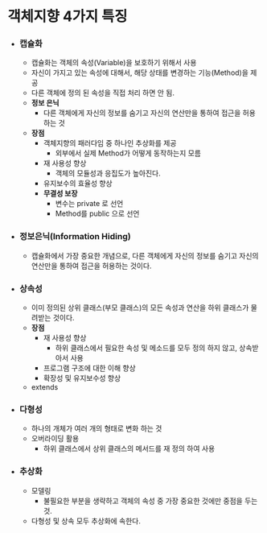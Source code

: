 # 객체지향 4가지 특징
- ### 캡슐화
    - 캡슐화는 객체의 속성(Variable)을 보호하기 위해서 사용
    - 자신이 가지고 있는 속성에 대해서, 해당 상태를 변경하는 기능(Method)을 제공
    - 다른 객체에 정의 된 속성을 직접 처리 하면 안 됨.
    - **정보 은닉**
        - 다른 객체에게 자신의 정보를 숨기고 자신의 연산만을 통하여 접근을 허용하는 것
    - **장점**
        - 객체지향의 패러다임 중 하나인 추상화를 제공
            - 외부에서 실제 Method가 어떻게 동작하는지 모름
        - 재 사용성 향상
            - 객체의 모듈성과 응집도가 높아진다.
        - 유지보수의 효율성 향상
        - **무결성 보장**
            - 변수는 private 로 선언
            - Method를 public 으로 선언

- ### 정보은닉(Information Hiding)
    - 캡슐화에서 가장 중요한 개념으로, 다른 객체에게 자신의 정보를 숨기고 자신의 연산만을 통하여 접근을 허용하는 것이다.

- ### 상속성
    - 이미 정의된 상위 클래스(부모 클래스)의 모든 속성과 연산을 하위 클래스가 물려받는 것이다.
    - **장점**
        - 재 사용성 향상
            - 하위 클래스에서 필요한 속성 및 메소드를 모두 정의 하지 않고, 상속받아서 사용
        - 프로그램 구조에 대한 이해 향상
        - 확장성 및 유지보수성 향상
    - extends 
    
- ### 다형성
    - 하나의 개체가 여러 개의 형태로 변화 하는 것
    - 오버라이딩 활용
        - 하위 클래스에서 상위 클래스의 메서드를 재 정의 하여 사용
        
- ### 추상화
    - 모델링
        - 불필요한 부분을 생략하고 객체의 속성 중 가장 중요한 것에만 중점을 두는 것.
    - 다형성 및 상속 모두 추상화에 속한다.
    

